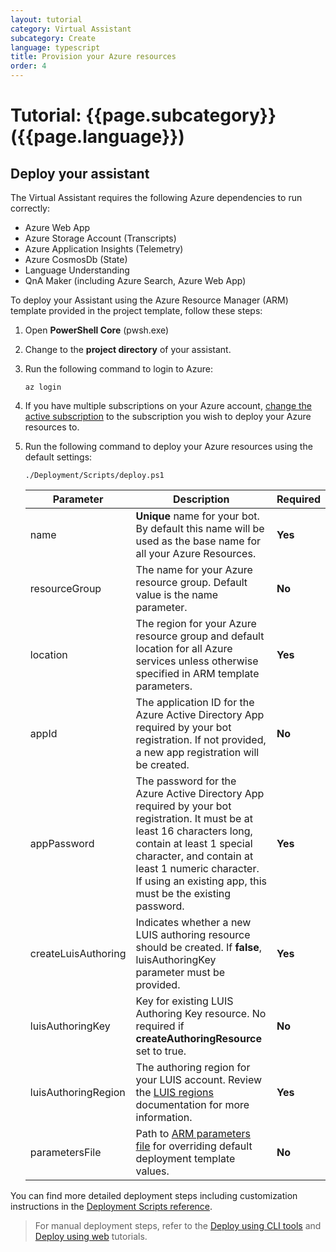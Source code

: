 ```yaml
---
layout: tutorial
category: Virtual Assistant
subcategory: Create
language: typescript
title: Provision your Azure resources
order: 4
---
```


# Tutorial: {{page.subcategory}} ({{page.language}})

## Deploy your assistant

The Virtual Assistant requires the following Azure dependencies to run correctly:

- Azure Web App
- Azure Storage Account (Transcripts)
- Azure Application Insights (Telemetry)
- Azure CosmosDb (State)
- Language Understanding
- QnA Maker (including Azure Search, Azure Web App)

To deploy your Assistant using the Azure Resource Manager (ARM) template provided in the project template, follow these steps:

1. Open **PowerShell Core** (pwsh.exe)
1. Change to the **project directory** of your assistant.
1. Run the following command to login to Azure:
    ```shell
    az login
    ```
1. If you have multiple subscriptions on your Azure account, [change the active subscription](https://docs.microsoft.com/en-us/cli/azure/manage-azure-subscriptions-azure-cli?view=azure-cli-latest#change-the-active-subscription) to the subscription you wish to deploy your Azure resources to.

1. Run the following command to deploy your Azure resources using the default settings:

    ```shell
    ./Deployment/Scripts/deploy.ps1
    ```
    
    Parameter | Description | Required
    --------- | ----------- | --------
    name | **Unique** name for your bot. By default this name will be used as the base name for all your Azure Resources. | **Yes**
    resourceGroup | The name for your Azure resource group. Default value is the name parameter. | **No**
    location | The region for your Azure resource group and default location for all Azure services unless otherwise specified in ARM template parameters. | **Yes**
    appId | The application ID for the Azure Active Directory App required by your bot registration. If not provided, a new app registration will be created. | **No**
    appPassword | The password for the Azure Active Directory App required by your bot registration. It must be at least 16 characters long, contain at least 1 special character, and contain at least 1 numeric character. If using an existing app, this must be the existing password. | **Yes**
    createLuisAuthoring | Indicates whether a new LUIS authoring resource should be created. If **false**, luisAuthoringKey parameter must be provided. | **Yes**
    luisAuthoringKey | Key for existing LUIS Authoring Key resource. No required if **createAuthoringResource** set to true. | **No**
    luisAuthoringRegion | The authoring region for your LUIS account. Review the [LUIS regions](https://docs.microsoft.com/en-us/azure/cognitive-services/luis/luis-reference-regions) documentation for more information. | **Yes**
    parametersFile | Path to [ARM parameters file](https://docs.microsoft.com/en-us/azure/azure-resource-manager/templates/parameter-files) for overriding default deployment template values. | **No**

You can find more detailed deployment steps including customization instructions in the [Deployment Scripts reference]({{site.baseurl}}/virtual-assistant/handbook/deployment-scripts/). 

> For manual deployment steps, refer to the [Deploy using CLI tools]({{site.baseurl}}/virtual-assistant/tutorials/deploy-assistant/cli/1-intro/) and [Deploy using web]({{site.baseurl}}/virtual-assistant/tutorials/deploy-assistant/web/1-intro/) tutorials.
